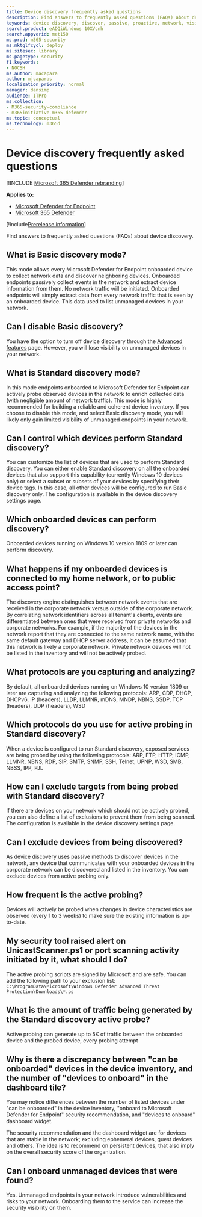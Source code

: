 ```yaml
---
title: Device discovery frequently asked questions
description: Find answers to frequently asked questions (FAQs) about device discovery
keywords: device discovery, discover, passive, proactive, network, visibility, server, workstation, onboard, unmanaged devices
search.product: eADQiWindows 10XVcnh
search.appverid: met150
ms.prod: m365-security
ms.mktglfcycl: deploy
ms.sitesec: library
ms.pagetype: security
f1.keywords:
- NOCSH
ms.author: macapara
author: mjcaparas
localization_priority: normal
manager: dansimp
audience: ITPro
ms.collection: 
- M365-security-compliance 
- m365initiative-m365-defender 
ms.topic: conceptual
ms.technology: m365d
---
```


# Device discovery frequently asked questions

[!INCLUDE [Microsoft 365 Defender rebranding](../../includes/microsoft-defender.md)]

**Applies to:**
- [Microsoft Defender for Endpoint](https://go.microsoft.com/fwlink/p/?linkid=2146631)
- [Microsoft 365 Defender](https://go.microsoft.com/fwlink/?linkid=2118804)

[!include[Prerelease information](../../includes/prerelease.md)]

Find answers to frequently asked questions (FAQs) about device discovery.

## What is Basic discovery mode?
This mode allows every Microsoft Defender for Endpoint onboarded device to collect network data and discover neighboring devices. Onboarded endpoints passively collect events in the network and extract device information from them. No network traffic will be initiated. Onboarded endpoints will simply extract data from every network traffic that is seen by an onboarded device. This data used to list unmanaged devices in your network.

## Can I disable Basic discovery?
You have the option to turn off device discovery through the [Advanced features](advanced-features.md) page. However, you will lose visibility on unmanaged devices in your network. 

## What is Standard discovery mode?
 In this mode endpoints onboarded to Microsoft Defender for Endpoint can actively probe observed devices in the network to enrich collected data (with negligible amount of network traffic). This mode is highly recommended for building a reliable and coherent device inventory. If you choose to disable this mode, and select Basic discovery mode, you will likely only gain limited visibility of unmanaged endpoints in your network.

## Can I control which devices perform Standard discovery?
 You can customize the list of devices that are used to perform Standard discovery. You can either enable Standard discovery on all the onboarded devices that also support this capability (currently Windows 10 devices only) or select a subset or subsets of your devices by specifying their device tags. In this case, all other devices will be configured to run Basic discovery only. The configuration is available in the device discovery settings page.

## Which onboarded devices can perform discovery?
 Onboarded devices running on Windows 10 version 1809 or later can perform discovery.

## What happens if my onboarded devices is connected to my home network, or to public access point?
 The discovery engine distinguishes between network events that are received in the corporate network versus outside of the corporate network. By correlating network identifiers across all tenant's clients, events are differentiated between ones that were received from private networks and corporate networks. For example, if the majority of the devices in the network report that they are connected to the same network name, with the same default gateway and DHCP server address, it can be assumed that this network is likely a corporate network. Private network devices will not be listed in the inventory and will not be actively probed.

## What protocols are you capturing and analyzing?
 By default, all onboarded devices running on Windows 10 version 1809 or later are capturing and analyzing the following protocols:
ARP, CDP, DHCP, DHCPv6, IP (headers), LLDP, LLMNR, mDNS, MNDP, NBNS, SSDP, TCP (headers), UDP (headers), WSD

## Which protocols do you use for active probing in Standard discovery?
 When a device is configured to run Standard discovery, exposed services are being probed by using the following protocols:
ARP, FTP, HTTP, ICMP, LLMNR, NBNS, RDP, SIP, SMTP, SNMP, SSH, Telnet, UPNP, WSD, SMB, NBSS, IPP, PJL

## How can I exclude targets from being probed with Standard discovery?
 If there are devices on your network which should not be actively probed, you can also define a list of exclusions to prevent them from being scanned. The configuration is available in the device discovery settings page.

## Can I exclude devices from being discovered?
 As device discovery uses passive methods to discover devices in the network, any device that communicates with your onboarded devices in the corporate network can be discovered and listed in the inventory. You can exclude devices from active probing only.

## How frequent is the active probing?
 Devices will actively be probed when changes in device characteristics are observed (every 1 to 3 weeks) to make sure the existing information is up-to-date.

## My security tool raised alert on UnicastScanner.ps1 or port scanning activity initiated by it, what should I do?
 The active probing scripts are signed by Microsoft and are safe. You can add the following path to your exclusion list:
`C:\ProgramData\Microsoft\Windows Defender Advanced Threat Protection\Downloads\*.ps`


## What is the amount of traffic being generated by the Standard discovery active probe?
 Active probing can generate up to 5K of traffic between the onboarded device and the probed device, every probing attempt

## Why is there a discrepancy between "can be onboarded" devices in the device inventory, and the number of "devices to onboard" in the dashboard tile?
You may notice differences between the number of listed devices under "can be onboarded" in the device inventory, "onboard to Microsoft Defender for Endpoint" security recommendation, and "devices to onboard" dashboard widget.

 The security recommendation and the dashboard widget are for devices that are stable in the network; excluding ephemeral devices, guest devices and others. The idea is to recommend on persistent devices, that also imply on the overall security score of the organization.

## Can I onboard unmanaged devices that were found?
 Yes. Unmanaged endpoints in your network introduce vulnerabilities and risks to your network. Onboarding them to the service can increase the security visibility on them. 


